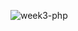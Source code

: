 ![week3-php](https://user-images.githubusercontent.com/109480983/202495129-b1e8b094-0bf2-4976-be14-e06e3cb65cc7.gif)
